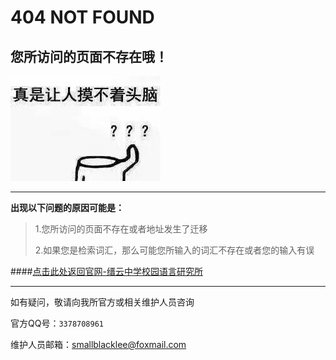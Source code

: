 # 404 NOT FOUND

## 您所访问的页面不存在哦！

![404](./db/pic/bqb1.jpg)

***

**出现以下问题的原因可能是：**

> 1.您所访问的页面不存在或者地址发生了迁移
>
> 2.如果您是检索词汇，那么可能您所输入的词汇不存在或者您的输入有误

####[点击此处返回官网-缙云中学校园语言研究所](Index.html)

***

如有疑问，敬请向我所官方或相关维护人员咨询

官方QQ号：`3378708961` 

维护人员邮箱：smallblacklee@foxmail.com










